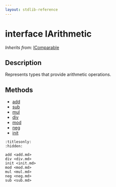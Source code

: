 ```yaml
---
layout: stdlib-reference
---
```


# interface IArithmetic

*Inherits from:* [IComparable](../../icomparable-01/index.md)

## Description

Represents types that provide arithmetic operations.


## Methods

* [add](../add.md)
* [sub](../sub.md)
* [mul](../mul.md)
* [div](../div.md)
* [mod](../mod.md)
* [neg](../neg.md)
* [init](../init.md)


```{toctree}
:titlesonly:
:hidden:

add <add.md>
div <div.md>
init <init.md>
mod <mod.md>
mul <mul.md>
neg <neg.md>
sub <sub.md>
```
